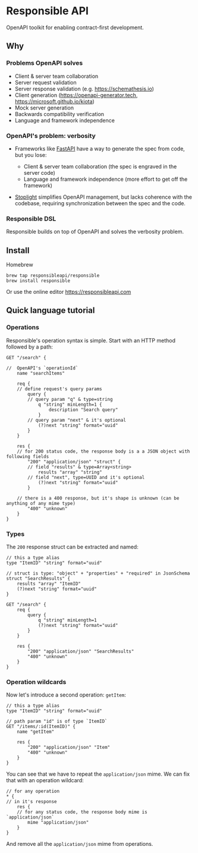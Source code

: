 # Responsible API

OpenAPI toolkit for enabling contract-first development.

## Why

### Problems OpenAPI solves

- Client & server team collaboration
- Server request validation
- Server response validation (e.g. https://schemathesis.io)
- Client generation (https://openapi-generator.tech, https://microsoft.github.io/kiota)
- Mock server generation
- Backwards compatibility verification
- Language and framework independence

### OpenAPI's problem: verbosity

- Frameworks like [FastAPI](https://fastapi.tiangolo.com) have a way to generate the spec from code, but you lose:

  - Client & server team collaboration (the spec is engraved in the server code)
  - Language and framework independence (more effort to get off the framework)

- [Stoplight](https://stoplight.io) simplifies OpenAPI management, but lacks coherence with the codebase,
  requiring synchronization between the spec and the code.

### Responsible DSL

Responsible builds on top of OpenAPI and solves the verbosity problem.

## Install

Homebrew

```shell
brew tap responsibleapi/responsible
brew install responsible
```

Or use the online editor https://responsibleapi.com

## Quick language tutorial

### Operations

Responsible's operation syntax is simple. Start with an HTTP method followed by a path:

```kdl
GET "/search" {

//  OpenAPI's `operationId`
    name "searchItems"

    req {
    // define request's query params
        query {
        // query param "q" & type=string
            q "string" minLength=1 {
                description "Search query"
            }
        // query param "next" & it's optional
            (?)next "string" format="uuid"
        }
    }

    res {
    // for 200 status code, the response body is a a JSON object with following fields
        "200" "application/json" "struct" {
        // field "results" & type=Array<string>
            results "array" "string"
        // field "next", type=UUID and it's optional
            (?)next "string" format="uuid"
        }

    // there is a 400 response, but it's shape is unknown (can be anything of any mime type)
        "400" "unknown"
    }
}
```

### Types

The `200` response struct can be extracted and named:

```kdl
// this a type alias
type "ItemID" "string" format="uuid"

// struct is type: "object" + "properties" + "required" in JsonSchema
struct "SearchResults" {
    results "array" "ItemID"
    (?)next "string" format="uuid"
}

GET "/search" {
    req {
        query {
            q "string" minLength=1
            (?)next "string" format="uuid"
        }
    }

    res {
        "200" "application/json" "SearchResults"
        "400" "unknown"
    }
}
```

### Operation wildcards

Now let's introduce a second operation: `getItem`:

```kdl
// this a type alias
type "ItemID" "string" format="uuid"

// path param "id" is of type `ItemID`
GET "/items/:id(ItemID)" {
    name "getItem"

    res {
        "200" "application/json" "Item"
        "400" "unknown"
    }
}
```

You can see that we have to repeat the `application/json` mime. We can fix that with an operation wildcard:

```kdl
// for any operation
* {
// in it's response
    res {
    // for any status code, the response body mime is `application/json`
        mime "application/json"
    }
}
```

And remove all the `application/json` mime from operations.
